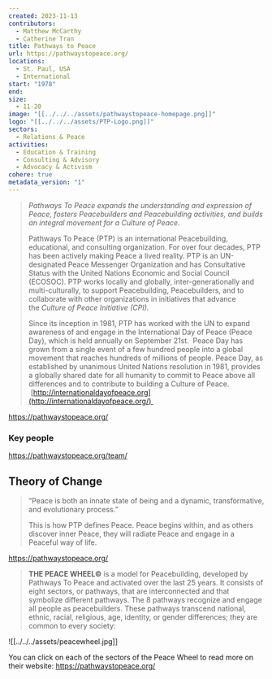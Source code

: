 ```yaml
---
created: 2023-11-13
contributors:
  - Matthew McCarthy
  - Catherine Tran
title: Pathways to Peace
url: https://pathwaystopeace.org/
locations:
  - St. Paul, USA
  - International
start: "1978"
end: 
size:
  - 11-20
image: "[[../../../assets/pathwaystopeace-homepage.png]]"
logo: "[[../../../assets/PTP-Logo.png]]"
sectors:
  - Relations & Peace
activities:
  - Education & Training
  - Consulting & Advisory
  - Advocacy & Activism
cohere: true
metadata_version: "1"
---
```

 >_Pathways To Peace expands the understanding and expression of Peace, fosters Peacebuilders and Peacebuilding activities, and builds an integral movement for a Culture of Peace._
>
>Pathways To Peace (PTP) is an international Peacebuilding, educational, and consulting organization. For over four decades, PTP has been actively making Peace a lived reality. PTP is an UN-designated Peace Messenger Organization and has Consultative Status with the United Nations Economic and Social Council (ECOSOC). PTP works locally and globally, inter-generationally and multi-culturally, to support Peacebuilding, Peacebuilders, and to collaborate with other organizations in initiatives that advance the _Culture of Peace Initiative (CPI)._ 
>
>Since its inception in 1981, PTP has worked with the UN to expand awareness of and engage in the International Day of Peace (Peace Day), which is held annually on September 21st.  Peace Day has grown from a single event of a few hundred people into a global movement that reaches hundreds of millions of people. Peace Day, as established by unanimous United Nations resolution in 1981, provides a globally shared date for all humanity to commit to Peace above all differences and to contribute to building a Culture of Peace.  [http://internationaldayofpeace.org](http://internationaldayofpeace.org/) 

https://pathwaystopeace.org/ 
### Key people 

 https://pathwaystopeace.org/team/

## Theory of Change

>“Peace is both an innate state of being and a dynamic, transformative, and evolutionary process.”
>
>This is how PTP defines Peace. Peace begins within, and as others discover inner Peace, they will radiate Peace and engage in a Peaceful way of life.

https://pathwaystopeace.org/

>**THE PEACE WHEEL©** is a model for Peacebuilding, developed by Pathways To Peace and activated over the last 25 years. It consists of eight sectors, or pathways, that are interconnected and that symbolize different pathways. The 8 pathways recognize and engage all people as peacebuilders. These pathways transcend national, ethnic, racial, religious, age, identity, or gender differences; they are common to every society:

![[../../../assets/peacewheel.jpg]]

You can click on each of the sectors of the Peace Wheel to read more on their website: https://pathwaystopeace.org/


